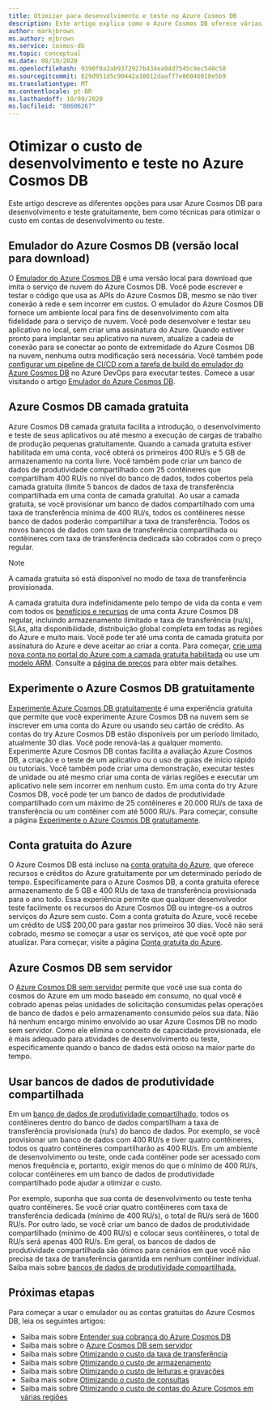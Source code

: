 ```yaml
---
title: Otimizar para desenvolvimento e teste no Azure Cosmos DB
description: Este artigo explica como o Azure Cosmos DB oferece várias opções para desenvolvimento e teste do serviço gratuitamente.
author: markjbrown
ms.author: mjbrown
ms.service: cosmos-db
ms.topic: conceptual
ms.date: 08/19/2020
ms.openlocfilehash: 9390f8a2ab9372927b434ea94d7545c9ec540c58
ms.sourcegitcommit: 829d951d5c90442a38012daaf77e86046018e5b9
ms.translationtype: MT
ms.contentlocale: pt-BR
ms.lasthandoff: 10/09/2020
ms.locfileid: "88606267"
---
```

# <a name="optimize-development-and-testing-cost-in-azure-cosmos-db"></a>Otimizar o custo de desenvolvimento e teste no Azure Cosmos DB

Este artigo descreve as diferentes opções para usar Azure Cosmos DB para desenvolvimento e teste gratuitamente, bem como técnicas para otimizar o custo em contas de desenvolvimento ou teste.

## <a name="azure-cosmos-db-emulator-locally-downloadable-version"></a>Emulador do Azure Cosmos DB (versão local para download)

O [Emulador do Azure Cosmos DB](local-emulator.md) é uma versão local para download que imita o serviço de nuvem do Azure Cosmos DB. Você pode escrever e testar o código que usa as APIs do Azure Cosmos DB, mesmo se não tiver conexão à rede e sem incorrer em custos. O emulador do Azure Cosmos DB fornece um ambiente local para fins de desenvolvimento com alta fidelidade para o serviço de nuvem. Você pode desenvolver e testar seu aplicativo no local, sem criar uma assinatura do Azure. Quando estiver pronto para implantar seu aplicativo na nuvem, atualize a cadeia de conexão para se conectar ao ponto de extremidade do Azure Cosmos DB na nuvem, nenhuma outra modificação será necessária. Você também pode [configurar um pipeline de CI/CD com a tarefa de build do emulador do Azure Cosmos DB](tutorial-setup-ci-cd.md) no Azure DevOps para executar testes. Comece a usar visitando o artigo [Emulador do Azure Cosmos DB](local-emulator.md).

## <a name="azure-cosmos-db-free-tier"></a>Azure Cosmos DB camada gratuita

Azure Cosmos DB camada gratuita facilita a introdução, o desenvolvimento e teste de seus aplicativos ou até mesmo a execução de cargas de trabalho de produção pequenas gratuitamente. Quando a camada gratuita estiver habilitada em uma conta, você obterá os primeiros 400 RU/s e 5 GB de armazenamento na conta livre. Você também pode criar um banco de dados de produtividade compartilhado com 25 contêineres que compartilham 400 RU/s no nível do banco de dados, todos cobertos pela camada gratuita (limite 5 bancos de dados de taxa de transferência compartilhada em uma conta de camada gratuita). Ao usar a camada gratuita, se você provisionar um banco de dados compartilhado com uma taxa de transferência mínima de 400 RU/s, todos os contêineres nesse banco de dados poderão compartilhar a taxa de transferência. Todos os novos bancos de dados com taxa de transferência compartilhada ou contêineres com taxa de transferência dedicada são cobrados com o preço regular.

> [!NOTE]
> A camada gratuita só está disponível no modo de taxa de transferência provisionada.

A camada gratuita dura indefinidamente pelo tempo de vida da conta e vem com todos os [benefícios e recursos](introduction.md#key-benefits) de uma conta Azure Cosmos DB regular, incluindo armazenamento ilimitado e taxa de transferência (ru/s), SLAs, alta disponibilidade, distribuição global completa em todas as regiões do Azure e muito mais. Você pode ter até uma conta de camada gratuita por assinatura do Azure e deve aceitar ao criar a conta. Para começar, [crie uma nova conta no portal do Azure com a camada gratuita habilitada](create-cosmosdb-resources-portal.md) ou use um [modelo ARM](manage-sql-with-resource-manager.md#free-tier). Consulte a [página de preços](https://azure.microsoft.com/pricing/details/cosmos-db/) para obter mais detalhes.

## <a name="try-azure-cosmos-db-for-free"></a>Experimente o Azure Cosmos DB gratuitamente

[Experimente Azure Cosmos DB gratuitamente](https://azure.microsoft.com/try/cosmosdb/) é uma experiência gratuita que permite que você experimente Azure Cosmos DB na nuvem sem se inscrever em uma conta do Azure ou usando seu cartão de crédito. As contas do try Azure Cosmos DB estão disponíveis por um período limitado, atualmente 30 dias. Você pode renová-las a qualquer momento. Experimente Azure Cosmos DB contas facilita a avaliação Azure Cosmos DB, a criação e o teste de um aplicativo ou o uso de guias de início rápido ou tutoriais. Você também pode criar uma demonstração, executar testes de unidade ou até mesmo criar uma conta de várias regiões e executar um aplicativo nele sem incorrer em nenhum custo. Em uma conta do try Azure Cosmos DB, você pode ter um banco de dados de produtividade compartilhado com um máximo de 25 contêineres e 20.000 RU/s de taxa de transferência ou um contêiner com até 5000 RU/s. Para começar, consulte a página [Experimente o Azure Cosmos DB gratuitamente](https://azure.microsoft.com/try/cosmosdb/).

## <a name="azure-free-account"></a>Conta gratuita do Azure

O Azure Cosmos DB está incluso na [conta gratuita do Azure](https://azure.microsoft.com/free), que oferece recursos e créditos do Azure gratuitamente por um determinado período de tempo. Especificamente para o Azure Cosmos DB, a conta gratuita oferece armazenamento de 5 GB e 400 RUs de taxa de transferência provisionada para o ano todo. Essa experiência permite que qualquer desenvolvedor teste facilmente os recursos do Azure Cosmos DB ou integre-os a outros serviços do Azure sem custo. Com a conta gratuita do Azure, você recebe um crédito de US$ 200,00 para gastar nos primeiros 30 dias. Você não será cobrado, mesmo se começar a usar os serviços, até que você opte por atualizar. Para começar, visite a página [Conta gratuita do Azure](https://azure.microsoft.com/free).

## <a name="azure-cosmos-db-serverless"></a>Azure Cosmos DB sem servidor

O [Azure Cosmos DB sem servidor](serverless.md) permite que você use sua conta do cosmos do Azure em um modo baseado em consumo, no qual você é cobrado apenas pelas unidades de solicitação consumidas pelas operações de banco de dados e pelo armazenamento consumido pelos sua data. Não há nenhum encargo mínimo envolvido ao usar Azure Cosmos DB no modo sem servidor. Como ele elimina o conceito de capacidade provisionada, ele é mais adequado para atividades de desenvolvimento ou teste, especificamente quando o banco de dados está ocioso na maior parte do tempo.

## <a name="use-shared-throughput-databases"></a>Usar bancos de dados de produtividade compartilhada

Em um [banco de dados de produtividade compartilhado](set-throughput.md#set-throughput-on-a-database), todos os contêineres dentro do banco de dados compartilham a taxa de transferência provisionada (ru/s) do banco de dados. Por exemplo, se você provisionar um banco de dados com 400 RU/s e tiver quatro contêineres, todos os quatro contêineres compartilharão as 400 RU/s. Em um ambiente de desenvolvimento ou teste, onde cada contêiner pode ser acessado com menos frequência e, portanto, exigir menos do que o mínimo de 400 RU/s, colocar contêineres em um banco de dados de produtividade compartilhado pode ajudar a otimizar o custo.

Por exemplo, suponha que sua conta de desenvolvimento ou teste tenha quatro contêineres. Se você criar quatro contêineres com taxa de transferência dedicada (mínimo de 400 RU/s), o total de RU/s será de 1600 RU/s. Por outro lado, se você criar um banco de dados de produtividade compartilhado (mínimo de 400 RU/s) e colocar seus contêineres, o total de RU/s será apenas 400 RU/s. Em geral, os bancos de dados de produtividade compartilhada são ótimos para cenários em que você não precisa de taxa de transferência garantida em nenhum contêiner individual.  Saiba mais sobre [bancos de dados de produtividade compartilhada.](set-throughput.md#set-throughput-on-a-database)

## <a name="next-steps"></a>Próximas etapas

Para começar a usar o emulador ou as contas gratuitas do Azure Cosmos DB, leia os seguintes artigos:

* Saiba mais sobre [Entender sua cobrança do Azure Cosmos DB](understand-your-bill.md)
* Saiba mais sobre o [Azure Cosmos DB sem servidor](serverless.md)
* Saiba mais sobre [Otimizando o custo da taxa de transferência](optimize-cost-throughput.md)
* Saiba mais sobre [Otimizando o custo de armazenamento](optimize-cost-storage.md)
* Saiba mais sobre [Otimizando o custo de leituras e gravações](optimize-cost-reads-writes.md)
* Saiba mais sobre [Otimizando o custo de consultas](optimize-cost-queries.md)
* Saiba mais sobre [Otimizando o custo de contas do Azure Cosmos em várias regiões](optimize-cost-regions.md)
